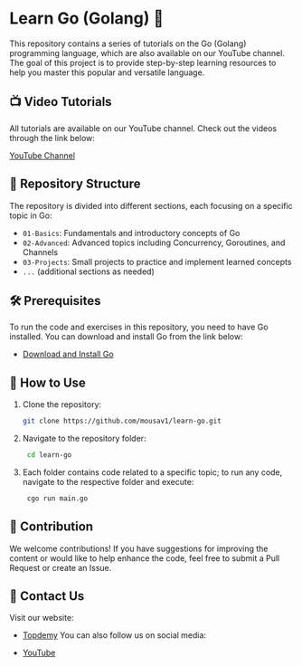 # Learn Go (Golang) 🚀

This repository contains a series of tutorials on the Go (Golang) programming language, which are also available on our YouTube channel. The goal of this project is to provide step-by-step learning resources to help you master this popular and versatile language.

## 📺 Video Tutorials

All tutorials are available on our YouTube channel. Check out the videos through the link below:

[YouTube Channel](https://www.youtube.com/channel/UCYourChannelID)

## 📂 Repository Structure

The repository is divided into different sections, each focusing on a specific topic in Go:

- `01-Basics`: Fundamentals and introductory concepts of Go
- `02-Advanced`: Advanced topics including Concurrency, Goroutines, and Channels
- `03-Projects`: Small projects to practice and implement learned concepts
- `...` (additional sections as needed)

## 🛠️ Prerequisites

To run the code and exercises in this repository, you need to have Go installed. You can download and install Go from the link below:

- [Download and Install Go](https://golang.org/dl/)

## 🚀 How to Use

1. Clone the repository:

   ```bash
   git clone https://github.com/mousav1/learn-go.git
   ```

1. Navigate to the repository folder:

   ```bash
    cd learn-go
   ```
   

1. Each folder contains code related to a specific topic; to run any code, navigate to the respective folder and execute:

   ```bash
    cgo run main.go

   ```

## 🤝 Contribution

We welcome contributions! If you have suggestions for improving the content or would like to help enhance the code, feel free to submit a Pull Request or create an Issue.


## 📧 Contact Us

Visit our website:

- [Topdemy](https://topdemy.ir)
You can also follow us on social media:

- [YouTube](https://www.youtube.com/@topdemy/playlists)
